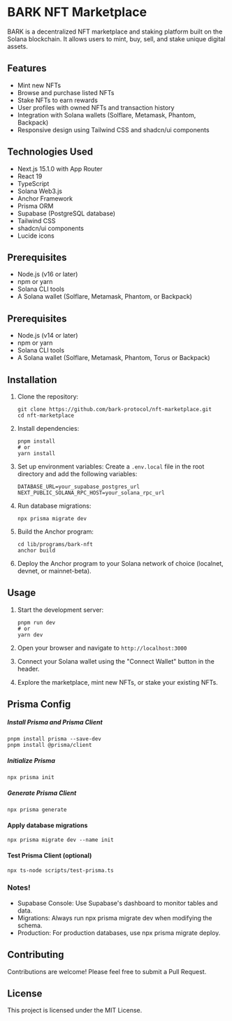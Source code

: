 # BARK NFT Marketplace

BARK is a decentralized NFT marketplace and staking platform built on the Solana blockchain. It allows users to mint, buy, sell, and stake unique digital assets.

## Features

- Mint new NFTs
- Browse and purchase listed NFTs
- Stake NFTs to earn rewards
- User profiles with owned NFTs and transaction history
- Integration with Solana wallets (Solflare, Metamask, Phantom, Backpack)
- Responsive design using Tailwind CSS and shadcn/ui components

## Technologies Used

- Next.js 15.1.0 with App Router
- React 19
- TypeScript
- Solana Web3.js
- Anchor Framework
- Prisma ORM
- Supabase (PostgreSQL database)
- Tailwind CSS
- shadcn/ui components
- Lucide icons

## Prerequisites

- Node.js (v16 or later)
- npm or yarn
- Solana CLI tools
- A Solana wallet (Solflare, Metamask, Phantom, or Backpack)

## Prerequisites

- Node.js (v14 or later)
- npm or yarn
- Solana CLI tools
- A Solana wallet (Solflare, Metamask, Phantom, Torus or Backpack)

## Installation

1. Clone the repository:
   ```
   git clone https://github.com/bark-protocol/nft-marketplace.git
   cd nft-marketplace
   ```

2. Install dependencies:
   ```
   pnpm install
   # or
   yarn install
   ```

3. Set up environment variables:
   Create a `.env.local` file in the root directory and add the following variables:
   ```
   DATABASE_URL=your_supabase_postgres_url
   NEXT_PUBLIC_SOLANA_RPC_HOST=your_solana_rpc_url
   ```

4. Run database migrations:
   ```
   npx prisma migrate dev
   ```

5. Build the Anchor program:
   ```
   cd lib/programs/bark-nft
   anchor build
   ```

6. Deploy the Anchor program to your Solana network of choice (localnet, devnet, or mainnet-beta).

## Usage

1. Start the development server:
   ```
   pnpm run dev
   # or
   yarn dev
   ```

2. Open your browser and navigate to `http://localhost:3000`

3. Connect your Solana wallet using the "Connect Wallet" button in the header.

4. Explore the marketplace, mint new NFTs, or stake your existing NFTs.

## Prisma Config

##### Install Prisma and Prisma Client
```
pnpm install prisma --save-dev
pnpm install @prisma/client
```
##### Initialize Prisma
```
npx prisma init
```
##### Generate Prisma Client
```
npx prisma generate
```
#### Apply database migrations
```
npx prisma migrate dev --name init
```
#### Test Prisma Client (optional)
```
npx ts-node scripts/test-prisma.ts
```
### Notes! 
 - Supabase Console: Use Supabase's dashboard to monitor tables and data.
 - Migrations: Always run npx prisma migrate dev when modifying the schema.
 - Production: For production databases, use npx prisma migrate deploy.

## Contributing

Contributions are welcome! Please feel free to submit a Pull Request.

## License

This project is licensed under the MIT License.